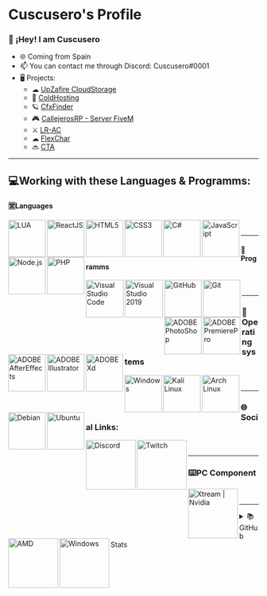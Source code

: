 # Cuscusero's Profile

### 👋 ¡Hey! I am Cuscusero

- 🌐 Coming from Spain
- 📫 You can contact me through Discord: Cuscusero#0001 
- 🖥️ Projects:
   - ☁ [UpZafire CloudStorage](https://upzafire.com)
   - 🥶 [ColdHosting](https://coldhosting.com)
   - 🪐 [CfxFinder](https://discord.gg/7RAA7hPKvJ)
   - 🎮 [CallejerosRP - Server FiveM](https://callejerosrp.com)
   - ⚔️ [LR-AC](https://discord.gg/Xf7MRPq2hd)
   - ☁ [FlexChar](https://flexchar.com)
   - 🔜 [CTA](https://web.web)
---


## 💻Working with these Languages & Programms:
#### 🈺Languages
   <img align="left" alt="LUA" width="75px" src="https://img.shields.io/badge/-Lua-2C2D72?logo=lua&logoColor=white" />
   <img align="left" alt="ReactJS" width="75px" src="https://img.shields.io/badge/-ReactJs-61DAFB?logo=react&logoColor=white" />
   <img align="left" alt="HTML5" width="75px" src="https://img.shields.io/badge/-HTML5-E34F26?logo=html5&logoColor=white" />
   <img align="left" alt="CSS3" width="75px" src="https://img.shields.io/badge/-CSS3-1572B6?logo=CSS3&logoColor=white" />
   <img align="left" alt="C#" width="75px" src="https://img.shields.io/badge/-C%23-1572B6?logo=c-sharp&logoColor=white" />
   <img align="left" alt="JavaScript" width="75px" src="https://img.shields.io/badge/-JavaScript-F7DF1E?logo=JavaScript&logoColor=black" />
   <img align="left" alt="Node.js" width="75px" src="https://img.shields.io/badge/-node.js-43853D?logo=node.js&logoColor=black" />
   <img align="left" alt="PHP" width="75px" src="https://img.shields.io/badge/-php-6769C4?logo=php&logoColor=white" />
<br>

---

#### 🤖Programms
   <img align="left" alt="Visual Studio Code" width="76px" src="https://img.shields.io/badge/VSCode-0078D4?style=for-the-badge&logo=visual%20studio%20code&logoColor=white" />
   <img align="left" alt="Visual Studio 2019" width="76px" src="https://img.shields.io/badge/VSStudio2019-5C2D91?style=for-the-badge&logo=visual%20studio&logoColor=white" />
   <img align="left" alt="GitHub" width="75px" src="https://img.shields.io/badge/GitHub-100000?style=for-the-badge&logo=github&logoColor=white" />
   <img align="left" alt="Git" width="75px" src="https://img.shields.io/badge/Git-F05032?style=for-the-badge&logo=git&logoColor=white" />
   <img align="left" alt="ADOBE PhotoShop" width="75px" src="https://img.shields.io/badge/Adobe%20Photoshop-31A8FF?style=for-the-badge&logo=Adobe%20Photoshop&logoColor=black" />
   <img align="left" alt="ADOBE PremierePro" width="75px" src="https://img.shields.io/badge/Adobe%20Premiere%20Pro-0B01CF?style=for-the-badge&logo=Adobe%20Premiere-pro&logoColor=white" />
   <img align="left" alt="ADOBE AfterEffects" width="75px" src="https://img.shields.io/badge/Adobe%20After%20Effects-0B01CF?style=for-the-badge&logo=Adobe%20after-effects&logoColor=white" />
   <img align="left" alt="ADOBE Illustrator" width="75px" src="https://img.shields.io/badge/Adobe%20Illustrator-C6E11C?style=for-the-badge&logo=Adobe%20Illustrator&logoColor=black" />
   <img align="left" alt="ADOBE Xd" width="75px" src="https://img.shields.io/badge/Adobe%20xd-F0018A?style=for-the-badge&logo=Adobe%20xd&logoColor=white" />
<br>

---

### 📠Operating systems
   <img align="left" alt="Windows" width="75px" src="https://img.shields.io/badge/Windows-0078D6?style=for-the-badge&logo=windows&logoColor=white" />
   <img align="left" alt="Kali Linux" width="75px" src="https://img.shields.io/badge/Kali%20Linux-0064CE?style=for-the-badge&logo=kali-linux&logoColor=white" />
   <img align="left" alt="Arch Linux" width="75px" src="https://img.shields.io/badge/Arch%20Linux-2D2D2D?style=for-the-badge&logo=arch-linux&logoColor=blue" />
   <img align="left" alt="Debian" width="75px" src="https://img.shields.io/badge/Debian-3F3F3F?style=for-the-badge&logo=debian&logoColor=red" />
   <img align="left" alt="Ubuntu" width="75px" src="https://img.shields.io/badge/Ubuntu-FFFFFF?style=for-the-badge&logo=ubuntu&logoColor=red" />
<br>

---

### 🌐Social Links:
[<img align="left" alt="Discord" width="100px" src="https://img.shields.io/badge/Discord-7289DA?style=for-the-badge&logo=discord&logoColor=white" />][discord]
[<img align="left" alt="Twitch" width="100px" src="https://img.shields.io/badge/Twitch-6441a5?style=for-the-badge&logo=twitch&logoColor=white" />][twitch]
<br>

---

### ⌨️PC Component
   <img align="left" alt="Xtream | Nvidia" width="100px" src="https://img.shields.io/badge/NVIDIA-GTX-76B900?style=for-the-badge&logo=nvidia&logoColor=white" />
   <img align="left" alt="AMD" width="100px" src="https://img.shields.io/badge/RYZEN%205%201600-ff770f?style=for-the-badge&logo=amd&logoColor=white" />
   <img align="left" alt="Windows" width="100px" src="https://img.shields.io/badge/Windows-10-0078D6?style=for-the-badge&logo=windows&logoColor=white" />
<br>

---

<details>
  <summary>📚GitHub Stats</summary>
   
<div align="center">
  <img alt="Marks" src="https://github-readme-stats.vercel.app/api?username=cuscusero&show_icons=true&theme=gruvbox&hide_border=true" />
  <img alt="Marks" src="https://github-readme-streak-stats.herokuapp.com/?user=cuscusero&theme=gruvbox&hide_border=true" />
    <img alt="summary" src="https://github-profile-summary-cards.vercel.app/api/cards/profile-details?username=cuscusero&theme=vue" />
</div>
   

</details>

[discord]: https://discord.gg/callejerosrp
[twitch]: https://www.twitch.tv/cuscusero

